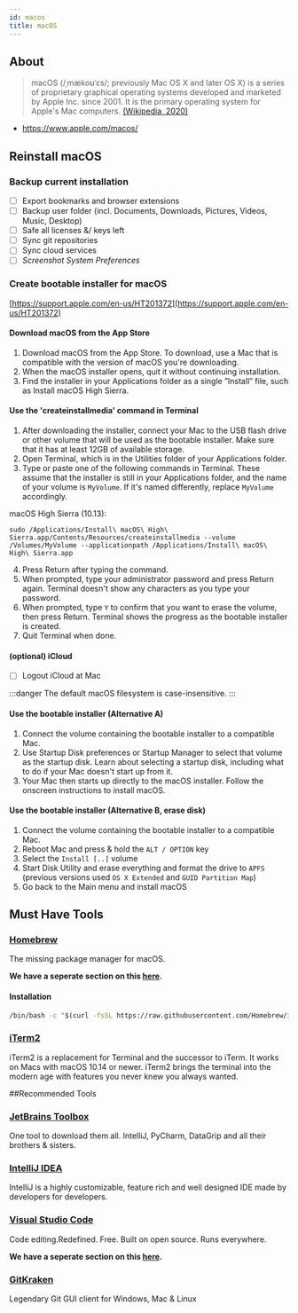 ```yaml
---
id: macos
title: macOS
---
```


## About
> macOS (/ˌmækoʊˈɛs/; previously Mac OS X and later OS X) is a series of proprietary graphical operating systems developed and marketed by Apple Inc. since 2001. It is the primary operating system for Apple's Mac computers.
> [(Wikipedia, 2020)](https://en.wikipedia.org/wiki/MacOS)

- https://www.apple.com/macos/

## Reinstall macOS
### Backup current installation
- [ ] Export bookmarks and browser extensions
- [ ] Backup user folder (incl. Documents, Downloads, Pictures, Videos, Music, Desktop)
- [ ] Safe all licenses &/ keys left
- [ ] Sync git repositories
- [ ] Sync cloud services
- [ ] *Screenshot System Preferences*

### Create bootable installer for macOS 
[https://support.apple.com/en-us/HT201372](https://support.apple.com/en-us/HT201372)
#### Download macOS from the App Store
1. Download macOS from the App Store. To download, use a Mac that is compatible with the version of macOS you're downloading.
2. When the macOS installer opens, quit it without continuing installation.
3. Find the installer in your Applications folder as a single ”Install” file, such as Install macOS High Sierra.

#### Use the 'createinstallmedia' command in Terminal
1. After downloading the installer, connect your Mac to the USB flash drive or other volume that will be used as the bootable installer. Make sure that it has at least 12GB of available storage.
2. Open Terminal, which is in the Utilities folder of your Applications folder.
3. Type or paste one of the following commands in Terminal. These assume that the installer is still in your Applications folder, and the name of your volume is `MyVolume`. If it's named differently, replace `MyVolume` accordingly.

macOS High Sierra (10.13):
```shell
sudo /Applications/Install\ macOS\ High\ Sierra.app/Contents/Resources/createinstallmedia --volume /Volumes/MyVolume --applicationpath /Applications/Install\ macOS\ High\ Sierra.app
```
4. Press Return after typing the command.
5. When prompted, type your administrator password and press Return again. Terminal doesn't show any characters as you type your password.
6. When prompted, type `Y` to confirm that you want to erase the volume, then press Return. Terminal shows the progress as the bootable installer is created. 
7. Quit Terminal when done.

#### (optional) iCloud
- [ ] Logout iCloud at Mac

:::danger
The default macOS filesystem is case-insensitive.
:::

#### Use the bootable installer (Alternative A)
1. Connect the volume containing the bootable installer to a compatible Mac.
2. Use Startup Disk preferences or Startup Manager to select that volume as the startup disk. Learn about selecting a startup disk, including what to do if your Mac doesn't start up from it.
3. Your Mac then starts up directly to the macOS installer. Follow the onscreen instructions to install macOS.

#### Use the bootable installer (Alternative B, erase disk)
1. Connect the volume containing the bootable installer to a compatible Mac.
2. Reboot Mac and press & hold the `ALT / OPTION` key
3. Select the `Install [..]` volume
4. Start Disk Utility and erase everything and format the drive to `APFS` (previous versions used `OS X Extended` and `GUID Partition Map`)
5. Go back to the Main menu and install macOS

## Must Have Tools
### [Homebrew](https://brew.sh/index_de)
The missing package manager for macOS. 

**We have a seperate section on this [here](../applications/homebrew.md).**

#### Installation
```sh
/bin/bash -c "$(curl -fsSL https://raw.githubusercontent.com/Homebrew/install/HEAD/install.sh)"
```

### [iTerm2](https://iterm2.com/index.html)
iTerm2 is a replacement for Terminal and the successor to iTerm. It works on Macs with macOS 10.14 or newer. iTerm2 brings the terminal into the modern age with features you never knew you always wanted.


##Recommended Tools

### [JetBrains Toolbox](https://www.jetbrains.com/lp/toolbox/)
One tool to download them all. IntelliJ, PyCharm, DataGrip and all their brothers & sisters.

### [IntelliJ IDEA](https://www.jetbrains.com/idea/)
IntelliJ is a highly customizable, feature rich and well designed IDE made by developers for developers.

### [Visual Studio Code](https://code.visualstudio.com)

Code editing.Redefined. Free. Built on open source. Runs everywhere. 

**We have a seperate section on this [here](../applications/visual_studio_code.md).**

### [GitKraken](https://www.gitkraken.com)
Legendary Git GUI client for Windows, Mac & Linux

